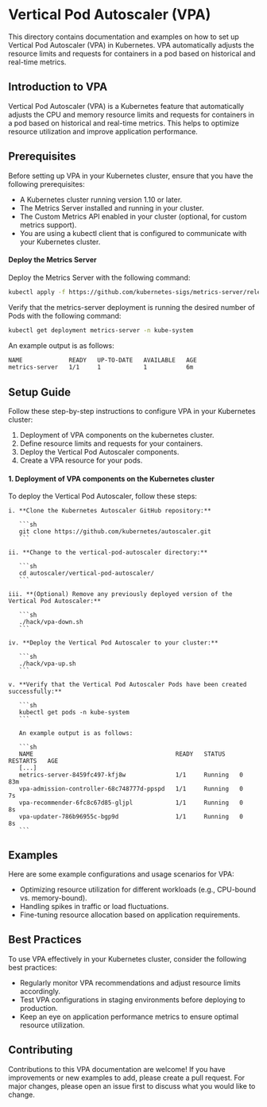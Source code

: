 # Vertical Pod Autoscaler (VPA)

This directory contains documentation and examples on how to set up Vertical Pod Autoscaler (VPA) in Kubernetes. VPA automatically adjusts the resource limits and requests for containers in a pod based on historical and real-time metrics.

## Introduction to VPA

Vertical Pod Autoscaler (VPA) is a Kubernetes feature that automatically adjusts the CPU and memory resource limits and requests for containers in a pod based on historical and real-time metrics. This helps to optimize resource utilization and improve application performance.

## Prerequisites

Before setting up VPA in your Kubernetes cluster, ensure that you have the following prerequisites:

- A Kubernetes cluster running version 1.10 or later.
- The Metrics Server installed and running in your cluster.
- The Custom Metrics API enabled in your cluster (optional, for custom metrics support).
- You are using a kubectl client that is configured to communicate with your Kubernetes cluster.

#### Deploy the Metrics Server

Deploy the Metrics Server with the following command:

```sh
kubectl apply -f https://github.com/kubernetes-sigs/metrics-server/releases/latest/download/components.yaml
```

Verify that the metrics-server deployment is running the desired number of Pods with the following command:
```sh
kubectl get deployment metrics-server -n kube-system
```
An example output is as follows:

```sh
NAME             READY   UP-TO-DATE   AVAILABLE   AGE
metrics-server   1/1     1            1           6m
```


## Setup Guide

Follow these step-by-step instructions to configure VPA in your Kubernetes cluster:

1. Deployment of VPA components on the kubernetes cluster.
2. Define resource limits and requests for your containers.
3. Deploy the Vertical Pod Autoscaler components.
4. Create a VPA resource for your pods.


#### 1. Deployment of VPA components on the Kubernetes cluster

To deploy the Vertical Pod Autoscaler, follow these steps:

    i. **Clone the Kubernetes Autoscaler GitHub repository:**

       ```sh
       git clone https://github.com/kubernetes/autoscaler.git
       ```

    ii. **Change to the vertical-pod-autoscaler directory:**

       ```sh
       cd autoscaler/vertical-pod-autoscaler/
       ```

    iii. **(Optional) Remove any previously deployed version of the Vertical Pod Autoscaler:**

       ```sh
       ./hack/vpa-down.sh
       ```

    iv. **Deploy the Vertical Pod Autoscaler to your cluster:**

       ```sh
       ./hack/vpa-up.sh
       ```

    v. **Verify that the Vertical Pod Autoscaler Pods have been created successfully:**

       ```sh
       kubectl get pods -n kube-system
       ```

       An example output is as follows:

       ```sh
       NAME                                        READY   STATUS    RESTARTS   AGE
       [...]
       metrics-server-8459fc497-kfj8w              1/1     Running   0          83m
       vpa-admission-controller-68c748777d-ppspd   1/1     Running   0          7s
       vpa-recommender-6fc8c67d85-gljpl            1/1     Running   0          8s
       vpa-updater-786b96955c-bgp9d                1/1     Running   0          8s
       ```



## Examples

Here are some example configurations and usage scenarios for VPA:

- Optimizing resource utilization for different workloads (e.g., CPU-bound vs. memory-bound).
- Handling spikes in traffic or load fluctuations.
- Fine-tuning resource allocation based on application requirements.

## Best Practices

To use VPA effectively in your Kubernetes cluster, consider the following best practices:

- Regularly monitor VPA recommendations and adjust resource limits accordingly.
- Test VPA configurations in staging environments before deploying to production.
- Keep an eye on application performance metrics to ensure optimal resource utilization.

## Contributing

Contributions to this VPA documentation are welcome! If you have improvements or new examples to add, please create a pull request. For major changes, please open an issue first to discuss what you would like to change.


